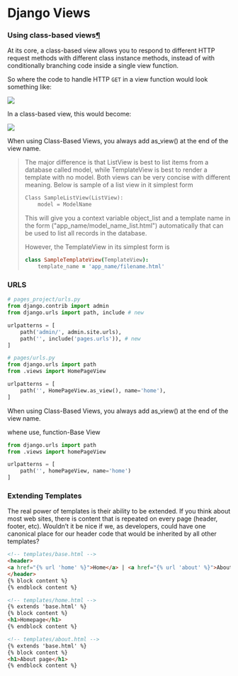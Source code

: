 # Django Views

### Using class-based views[¶](https://docs.djangoproject.com/en/4.1/topics/class-based-views/intro/#using-class-based-views "Permalink to this headline")

At its core, a class-based view allows you to respond to different HTTP request
methods with different class instance methods, instead of with conditionally
branching code inside a single view function.

So where the code to handle HTTP `GET` in a view function would look
something like:

![](C:\Users\Farid\AppData\Roaming\marktext\images\2022-08-14-19-19-57-image.png)

In a class-based view, this would become:

![](C:\Users\Farid\AppData\Roaming\marktext\images\2022-08-14-19-21-10-image.png)

When using Class-Based Views, you always add as_view() at the end of the view name.

> The major difference is that ListView is best to list items from a database called model, while TemplateView is best to render a template with no model. Both views can be very concise with different meaning. Below is sample of a list view in it simplest form
> 
> ```cpp
> Class SampleListView(ListView):    
>     model = ModelName
> ```
> 
> This will give you a context variable object_list and a template name in the form ("app_name/model_name_list.html") automatically that can be used to list all records in the database.
> 
> However, the TemplateView in its simplest form is
> 
> ```coffeescript
> class SampleTemplateView(TemplateView):
>     template_name = 'app_name/filename.html'
> ```

### URLS

```py
# pages_project/urls.py
from django.contrib import admin
from django.urls import path, include # new

urlpatterns = [
    path('admin/', admin.site.urls),
    path('', include('pages.urls')), # new
]
```

```py
# pages/urls.py
from django.urls import path
from .views import HomePageView 

urlpatterns = [
    path('', HomePageView.as_view(), name='home'),
]
```

When using Class-Based Views, you always add as_view() at the end of the view name.

whene use, function-Base View

```py
from django.urls import path
from .views import homePageView

urlpatterns = [
    path('', homePageView, name='home')
]
```

### Extending Templates

The real power of templates is their ability to be extended. If you think about most web 
sites, there is content that is repeated on every page (header, footer, etc). Wouldn’t it 
be nice if we, as developers, could have one canonical place for our header code that 
would be inherited by all other templates?

```html
<!-- templates/base.html -->
<header>
<a href="{% url 'home' %}">Home</a> | <a href="{% url 'about' %}">About</a>
</header>
{% block content %}
{% endblock content %}
```

```html
<!-- templates/home.html -->
{% extends 'base.html' %}
{% block content %}
<h1>Homepage</h1>
{% endblock content %}
```

```html
<!-- templates/about.html -->
{% extends 'base.html' %}
{% block content %}
<h1>About page</h1>
{% endblock content %}
```
